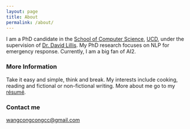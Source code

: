 ```yaml
---
layout: page
title: About
permalink: /about/
---
```


I am a PhD candidate in the [School of Computer Science](https://www.cs.ucd.ie/), [UCD](https://www.ucd.ie/), under the supervision of [Dr. David Lillis](https://lill.is/). My PhD research focuses on NLP for emergency response. Currently, I am a big fan of AI2.


### More Information

Take it easy and simple, think and break. My interests include cooking, reading and fictional or non-fictional writing. More about me go to my [résumé](/files/cv.pdf).

### Contact me

[wangcongcongcc@gmail.com](mailto:wangcongcongcc@gmail.com)